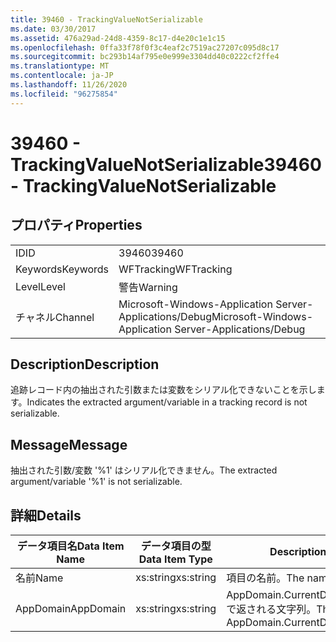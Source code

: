 ```yaml
---
title: 39460 - TrackingValueNotSerializable
ms.date: 03/30/2017
ms.assetid: 476a29ad-24d8-4359-8c17-d4e20c1e1c15
ms.openlocfilehash: 0ffa33f78f0f3c4eaf2c7519ac27207c095d8c17
ms.sourcegitcommit: bc293b14af795e0e999e3304dd40c0222cf2ffe4
ms.translationtype: MT
ms.contentlocale: ja-JP
ms.lasthandoff: 11/26/2020
ms.locfileid: "96275854"
---
```

# <a name="39460---trackingvaluenotserializable"></a><span data-ttu-id="f8ed7-102">39460 - TrackingValueNotSerializable</span><span class="sxs-lookup"><span data-stu-id="f8ed7-102">39460 - TrackingValueNotSerializable</span></span>

## <a name="properties"></a><span data-ttu-id="f8ed7-103">プロパティ</span><span class="sxs-lookup"><span data-stu-id="f8ed7-103">Properties</span></span>  
  
|||  
|-|-|  
|<span data-ttu-id="f8ed7-104">ID</span><span class="sxs-lookup"><span data-stu-id="f8ed7-104">ID</span></span>|<span data-ttu-id="f8ed7-105">39460</span><span class="sxs-lookup"><span data-stu-id="f8ed7-105">39460</span></span>|  
|<span data-ttu-id="f8ed7-106">Keywords</span><span class="sxs-lookup"><span data-stu-id="f8ed7-106">Keywords</span></span>|<span data-ttu-id="f8ed7-107">WFTracking</span><span class="sxs-lookup"><span data-stu-id="f8ed7-107">WFTracking</span></span>|  
|<span data-ttu-id="f8ed7-108">Level</span><span class="sxs-lookup"><span data-stu-id="f8ed7-108">Level</span></span>|<span data-ttu-id="f8ed7-109">警告</span><span class="sxs-lookup"><span data-stu-id="f8ed7-109">Warning</span></span>|  
|<span data-ttu-id="f8ed7-110">チャネル</span><span class="sxs-lookup"><span data-stu-id="f8ed7-110">Channel</span></span>|<span data-ttu-id="f8ed7-111">Microsoft-Windows-Application Server-Applications/Debug</span><span class="sxs-lookup"><span data-stu-id="f8ed7-111">Microsoft-Windows-Application Server-Applications/Debug</span></span>|  
  
## <a name="description"></a><span data-ttu-id="f8ed7-112">Description</span><span class="sxs-lookup"><span data-stu-id="f8ed7-112">Description</span></span>  

 <span data-ttu-id="f8ed7-113">追跡レコード内の抽出された引数または変数をシリアル化できないことを示します。</span><span class="sxs-lookup"><span data-stu-id="f8ed7-113">Indicates the extracted argument/variable in a tracking record is not serializable.</span></span>  
  
## <a name="message"></a><span data-ttu-id="f8ed7-114">Message</span><span class="sxs-lookup"><span data-stu-id="f8ed7-114">Message</span></span>  

 <span data-ttu-id="f8ed7-115">抽出された引数/変数 '%1' はシリアル化できません。</span><span class="sxs-lookup"><span data-stu-id="f8ed7-115">The extracted argument/variable '%1' is not serializable.</span></span>  
  
## <a name="details"></a><span data-ttu-id="f8ed7-116">詳細</span><span class="sxs-lookup"><span data-stu-id="f8ed7-116">Details</span></span>  
  
|<span data-ttu-id="f8ed7-117">データ項目名</span><span class="sxs-lookup"><span data-stu-id="f8ed7-117">Data Item Name</span></span>|<span data-ttu-id="f8ed7-118">データ項目の型</span><span class="sxs-lookup"><span data-stu-id="f8ed7-118">Data Item Type</span></span>|<span data-ttu-id="f8ed7-119">Description</span><span class="sxs-lookup"><span data-stu-id="f8ed7-119">Description</span></span>|  
|--------------------|--------------------|-----------------|  
|<span data-ttu-id="f8ed7-120">名前</span><span class="sxs-lookup"><span data-stu-id="f8ed7-120">Name</span></span>|<span data-ttu-id="f8ed7-121">xs:string</span><span class="sxs-lookup"><span data-stu-id="f8ed7-121">xs:string</span></span>|<span data-ttu-id="f8ed7-122">項目の名前。</span><span class="sxs-lookup"><span data-stu-id="f8ed7-122">The name of the item.</span></span>|  
|<span data-ttu-id="f8ed7-123">AppDomain</span><span class="sxs-lookup"><span data-stu-id="f8ed7-123">AppDomain</span></span>|<span data-ttu-id="f8ed7-124">xs:string</span><span class="sxs-lookup"><span data-stu-id="f8ed7-124">xs:string</span></span>|<span data-ttu-id="f8ed7-125">AppDomain.CurrentDomain.FriendlyName で返される文字列。</span><span class="sxs-lookup"><span data-stu-id="f8ed7-125">The string returned by AppDomain.CurrentDomain.FriendlyName.</span></span>|
